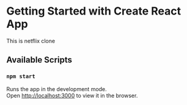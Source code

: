 # Getting Started with Create React App
This is  netflix clone

## Available Scripts
### `npm start`
Runs the app in the development mode.\
Open [http://localhost:3000](http://localhost:3000) to view it in the browser.


